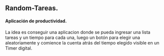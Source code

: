 ## Random-Tareas. 
#### Aplicación de productividad.

La idea es conseguir una aplicacion donde se pueda ingresar una lista
tareas y un tiempo para cada una, luego un botón para elegir una
 aleatoriamente y comience la cuenta atrás del tiempo elegido visible en un 
Timer digital.
